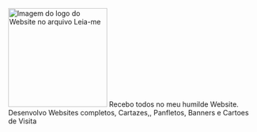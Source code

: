 <img src="https://i.ibb.co/WkMsPQM/Banner-Facebook-Starfish-6.png" alt="Imagem do logo do Website no arquivo Leia-me"  height="200px" />
Recebo todos no meu humilde Website. Desenvolvo Websites completos, Cartazes,, Panfletos, Banners e Cartoes de Visita
